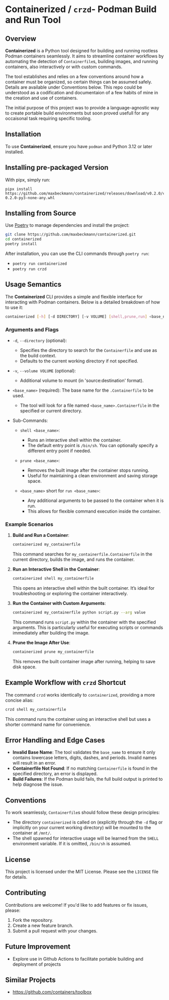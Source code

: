 
# Containerized / `crzd`- Podman Build and Run Tool

## Overview

**Containerized** is a Python tool designed for building and running rootless Podman containers seamlessly. It aims to streamline container workflows by automating the detection of `Containerfile`s, building images, and running containers, also interactively or with custom commands.

The tool establishes and relies on a few conventions around how a container must be organized, so certain things can be assumed safely. Details are available under Conventions below. This repo could be understood as a codification and documentaion of a few habits of mine in the creation and use of containers.   

The initial purpose of this project was to provide a language-agnostic way to create portable build environments but soon proved usefull for any occaisonal task requiring specific tooling. 

## Installation

To use  **Containerized**, ensure you have `podman` and Python 3.12 or later installed. 

## Installing pre-packaged Version

With pipx, simply run:
```
pipx install https://github.com/maxbeckmann/containerized/releases/download/v0.2.0/containerized-0.2.0-py3-none-any.whl
```

## Installing from Source

Use [Poetry](https://python-poetry.org/) to manage dependencies and install the project:

```sh
git clone https://github.com/maxbeckmann/containerized.git
cd containerized
poetry install
```

After installation, you can use the CLI commands through `poetry run`:

- `poetry run containerized`
- `poetry run crzd`

## Usage Semantics

The **Containerized** CLI provides a simple and flexible interface for interacting with Podman containers. Below is a detailed breakdown of how to use it:

```sh
containerized [-h] [-d DIRECTORY] [-v VOLUME] [shell,prune,run] <base_name>
```

### Arguments and Flags
  
- `-d`, `--directory` (optional): 
  - Specifies the directory to search for the `Containerfile` and use as the build context.
  - Defaults to the current working directory if not specified.

- `-v`, `--volume VOLUME` (optional):
  - Additional volume to mount (in 'source:destination' format).

- `<base_name>` (required): The base name for the `.Containerfile` to be used.
  - The tool will look for a file named `<base_name>.Containerfile` in the specified or current directory.

- Sub-Commands:
  - `shell <base_name>`:
    - Runs an interactive shell within the container.
    - The default entry point is `/bin/sh`. You can optionally specify a different entry point if needed.

  - `prune <base_name>`:
    - Removes the built image after the container stops running.
    - Useful for maintaining a clean environment and saving storage space.

  - `<base_name>` short for `run <base_name>`:
    - Any additional arguments to be passed to the container when it is run.
    - This allows for flexible command execution inside the container.

### Example Scenarios

1. **Build and Run a Container**:
   ```sh
   containerized my_containerfile
   ```
   This command searches for `my_containerfile.Containerfile` in the current directory, builds the image, and runs the container.

2. **Run an Interactive Shell in the Container**:
   ```sh
   containerized shell my_containerfile
   ```
   This opens an interactive shell within the built container. It’s ideal for troubleshooting or exploring the container interactively.

3. **Run the Container with Custom Arguments**:
   ```sh
   containerized my_containerfile python script.py --arg value
   ```
   This command runs `script.py` within the container with the specified arguments. This is particularly useful for executing scripts or commands immediately after building the image.

4. **Prune the Image After Use**:
   ```sh
   containerized prune my_containerfile
   ```
   This removes the built container image after running, helping to save disk space.

## Example Workflow with `crzd` Shortcut

The command `crzd` works identically to `containerized`, providing a more concise alias:

```sh
crzd shell my_containerfile
```

This command runs the container using an interactive shell but uses a shorter command name for convenience.

## Error Handling and Edge Cases

- **Invalid Base Name**: The tool validates the `base_name` to ensure it only contains lowercase letters, digits, dashes, and periods. Invalid names will result in an error.
- **Containerfile Not Found**: If no matching `Containerfile` is found in the specified directory, an error is displayed.
- **Build Failures**: If the Podman build fails, the full build output is printed to help diagnose the issue.

## Conventions

To work seamlessly, `Containerfile`s should follow these design principles:
- The directory `containerized` is called on (explicitly through the `-d` flag or implicitly on your current working directory) will be mounted to the container at `/mnt/`. 
- The shell spawned for interactive usage will be learned from the `SHELL` environment variable. If it is omitted, `/bin/sh` is assumed. 

## License

This project is licensed under the MIT License. Please see the `LICENSE` file for details.

## Contributing

Contributions are welcome! If you'd like to add features or fix issues, please:

1. Fork the repository.
2. Create a new feature branch.
3. Submit a pull request with your changes.

## Future Improvement
- Explore use in Github Actions to facilitate portable building and deployment of projects

## Similar Projects
- https://github.com/containers/toolbox
